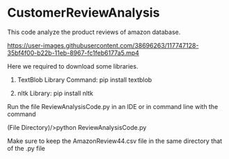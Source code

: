 # CustomerReviewAnalysis
This code analyze the product reviews of amazon database.


https://user-images.githubusercontent.com/38696263/117747128-35bf4f00-b22b-11eb-8967-fc1feb6177a5.mp4



Here we required to download some libraries.

1. TextBlob Library
Command:
  pip install textblob
  
2. nltk Library: 
  pip install nltk
  
  
  
Run the file  ReviewAnalysisCode.py in an IDE or in command line with the command

(File Directory)/>python ReviewAnalysisCode.py
    
Make sure to keep the AmazonReview44.csv file in the same directory that of the .py file




